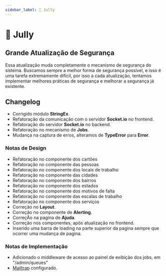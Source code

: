 ```yaml
---
sidebar_label: 🧪 Jully
---
```


# 🧪 Jully

## Grande Atualização de Segurança

Essa atualização muda completamente o mecanismo de segurança do sistema. Buscamos sempre a melhor forma de segurança possível, e isso é uma tarefa extremamente difícil, por isso a cada atualização, tentamos implementar melhores práticas de segurança e melhorar a segurança já existente.

## Changelog

- Corrigido módulo **StringEx**.
- Refatoração da comunicação com o servidor **Socket.io** no frontend.
- Refatoração do servidor **Socket.io** no backend.
- Refatoração no mecanismo de **Jobs**.
- Mudança na captura de erros, alteramos de **TypeError** para **Error**.

### Notas de Design

- Refatoração no componente dos cartões
- Refatoração no componente das pessoas
- Refatoração no componente dos locais de trabalho
- Refatoração no componente das cidades
- Refatoração no componente dos bairros
- Refatoração no componente dos estados
- Refatoração no componente dos motivos de falta
- Refatoração no componente das escalas de trabalho
- Refatoração no componente dos serviços
- Correção no **Layout**.
- Correção no componente de **Alerting**.
- CorreçÃo na pagina de **Ajuda**.
- Correção nos componentes, após atualização no frontend.
- Inserido uma barra de loading na parte superior da pagina sempre que ocorrer uma mudança de pagina.

### Notas de Implementação

- Adicionado o middleware de acesso ao painel de exibição dos jobs, em "/admin/queues"
- [Mailtrap](https://mailtrap.io/) configurado.

